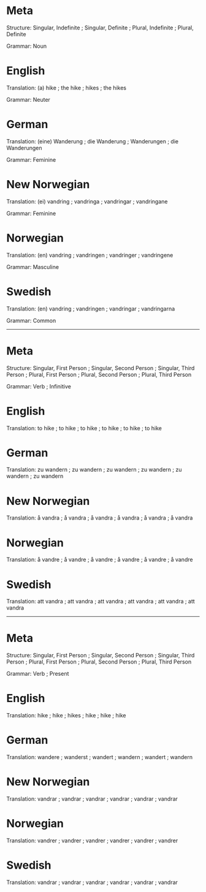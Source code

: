 Meta
====

Structure: Singular, Indefinite ; Singular, Definite ; Plural, Indefinite ; Plural, Definite

Grammar:   Noun



English
=======

Translation: (a) hike ; the hike ; hikes ; the hikes

Grammar:     Neuter



German
======

Translation: (eine) Wanderung ; die Wanderung ; Wanderungen ; die Wanderungen

Grammar:     Feminine



New Norwegian
=============

Translation: (ei) vandring ; vandringa ; vandringar ; vandringane

Grammar:     Feminine



Norwegian
=========

Translation: (en) vandring ; vandringen ; vandringer ; vandringene

Grammar:     Masculine



Swedish
=======

Translation: (en) vandring ; vandringen ; vandringar ; vandringarna

Grammar:     Common



--------------------------------------------------------------------------------

Meta
====

Structure: Singular, First Person ; Singular, Second Person ; Singular, Third Person ;
           Plural, First Person   ; Plural, Second Person   ; Plural, Third Person

Grammar:   Verb ; Infinitive



English
=======

Translation: to hike ; to hike ; to hike ;
             to hike ; to hike ; to hike



German
======

Translation: zu wandern ; zu wandern ; zu wandern ;
             zu wandern ; zu wandern ; zu wandern



New Norwegian
=============

Translation: å vandra ; å vandra ; å vandra ;
             å vandra ; å vandra ; å vandra



Norwegian
=========

Translation: å vandre ; å vandre ; å vandre ;
             å vandre ; å vandre ; å vandre



Swedish
=======

Translation: att vandra ; att vandra ; att vandra ;
             att vandra ; att vandra ; att vandra



--------------------------------------------------------------------------------

Meta
====

Structure: Singular, First Person ; Singular, Second Person ; Singular, Third Person ;
           Plural, First Person   ; Plural, Second Person   ; Plural, Third Person

Grammar:   Verb ; Present



English
=======

Translation: hike ; hike ; hikes ;
             hike ; hike ; hike



German
======

Translation: wandere ; wanderst ; wandert ;
             wandern ; wandert  ; wandern



New Norwegian
=============

Translation: vandrar ; vandrar ; vandrar ;
             vandrar ; vandrar ; vandrar



Norwegian
=========

Translation: vandrer ; vandrer ; vandrer ;
             vandrer ; vandrer ; vandrer



Swedish
=======

Translation: vandrar ; vandrar ; vandrar ;
             vandrar ; vandrar ; vandrar
